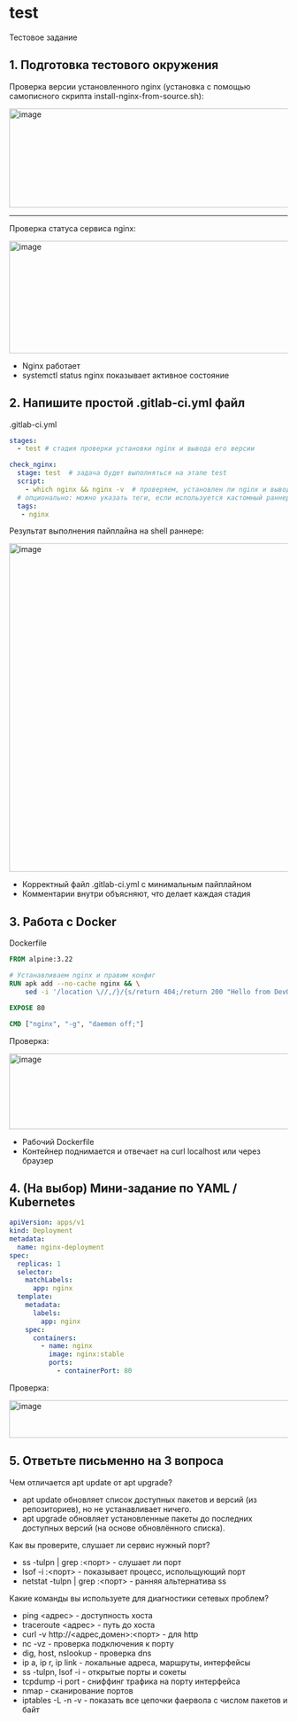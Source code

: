 # test
Тестовое задание

## 1. Подготовка тестового окружения

Проверка версии установленного nginx (установка с помощью самописного скрипта install-nginx-from-source.sh):

<img width="1654" height="179" alt="image" src="https://github.com/user-attachments/assets/6f4aa735-a547-4d25-9782-4966c19568cf" />

---

Проверка статуса сервиса nginx:

<img width="755" height="203" alt="image" src="https://github.com/user-attachments/assets/1dfae603-b947-4177-bbc9-77fb8a1a990b" />

- Nginx работает
- systemctl status nginx показывает активное состояние

## 2. Напишите простой .gitlab-ci.yml файл

.gitlab-ci.yml

```yaml
stages:
  - test # стадия проверки установки nginx и вывода его версии

check_nginx:
  stage: test  # задача будет выполняться на этапе test
  script:
    - which nginx && nginx -v  # проверяем, установлен ли nginx и выводим его версию
  # опционально: можно указать теги, если используется кастомный раннер
  tags:
   - nginx
```

Результат выполнения пайплайна на shell раннере:

<img width="1618" height="593" alt="image" src="https://github.com/user-attachments/assets/3175cff5-7de7-49a9-a49a-58dc1a7c8b83" />


- Корректный файл .gitlab-ci.yml с минимальным пайплайном
- Комментарии внутри объясняют, что делает каждая стадия

## 3. Работа с Docker

Dockerfile

```dockerfile
FROM alpine:3.22

# Устанавливаем nginx и правим конфиг
RUN apk add --no-cache nginx && \
    sed -i '/location \//,/}/{s/return 404;/return 200 "Hello from DevOps!\n";\n        add_header Content-Type text\/plain;/}' /etc/nginx/http.d/default.conf

EXPOSE 80

CMD ["nginx", "-g", "daemon off;"]
```

Проверка:

<img width="1430" height="137" alt="image" src="https://github.com/user-attachments/assets/980f1359-3aae-4ddc-933a-48a7b988ae9b" />

- Рабочий Dockerfile
- Контейнер поднимается и отвечает на curl localhost или через браузер

## 4. (На выбор) Мини-задание по YAML / Kubernetes

```yaml
apiVersion: apps/v1
kind: Deployment
metadata:
  name: nginx-deployment
spec:
  replicas: 1
  selector:
    matchLabels:
      app: nginx
  template:
    metadata:
      labels:
        app: nginx
    spec:
      containers:
        - name: nginx
          image: nginx:stable
          ports:
            - containerPort: 80
```

Проверка:

<img width="953" height="68" alt="image" src="https://github.com/user-attachments/assets/2e40ddb6-11ab-4fdc-bc7d-6e81cc7d0dc9" />


## 5. Ответьте письменно на 3 вопроса

Чем отличается apt update от apt upgrade?

- apt update обновляет список доступных пакетов и версий (из репозиториев), но не устанавливает ничего.
- apt upgrade обновляет установленные пакеты до последних доступных версий (на основе обновлённого списка).

Как вы проверите, слушает ли сервис нужный порт?

- ss -tulpn | grep :<порт> - слушает ли порт
- lsof -i :<порт> - показывает процесс, испольщующий порт
- netstat -tulpn | grep :<порт> - ранняя альтернатива ss

Какие команды вы используете для диагностики сетевых проблем?

- ping <адрес> - доступность хоста
- traceroute <адрес> - путь до хоста
- curl -v http://<адрес,домен>:<порт> - для http
- nc -vz - проверка подключения к порту
- dig, host, nslookup - проверка dns
- ip a, ip r, ip link - локальные адреса, маршруты, интерфейсы
- ss -tulpn, lsof -i - открытые порты и сокеты
- tcpdump -i port - сниффинг трафика на порту интерфейса
- nmap - сканирование портов
- iptables -L -n -v - показать все цепочки фаервола с числом пакетов и байт
